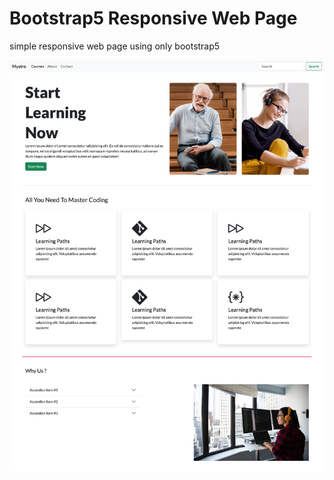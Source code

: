 # Bootstrap5 Responsive Web Page
simple responsive web page using only bootstrap5


![](screenshot.png)
